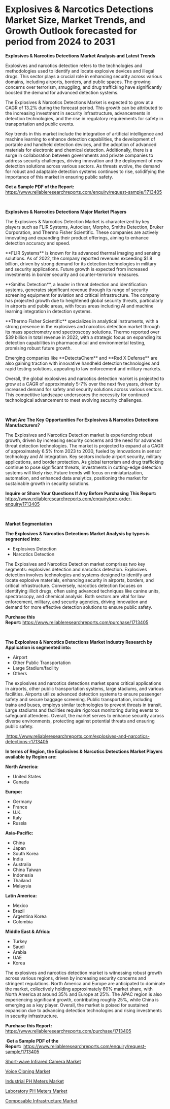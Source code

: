 <p><h1>Explosives & Narcotics Detections Market Size, Market Trends, and Growth Outlook forecasted for period from 2024 to 2031</h1></p><p><strong>Explosives & Narcotics Detections Market Analysis and Latest Trends</strong></p>
<p><p>Explosives and narcotics detection refers to the technologies and methodologies used to identify and locate explosive devices and illegal drugs. This sector plays a crucial role in enhancing security across various domains, including airports, borders, and public spaces. The growing concerns over terrorism, smuggling, and drug trafficking have significantly boosted the demand for advanced detection systems.</p><p>The Explosives & Narcotics Detections Market is expected to grow at a CAGR of 13.2% during the forecast period. This growth can be attributed to the increasing investment in security infrastructure, advancements in detection technologies, and the rise in regulatory requirements for safety in transportation and public events. </p><p>Key trends in this market include the integration of artificial intelligence and machine learning to enhance detection capabilities, the development of portable and handheld detection devices, and the adoption of advanced materials for electronic and chemical detection. Additionally, there is a surge in collaboration between governments and private companies to address security challenges, driving innovation and the deployment of new detection solutions across various sectors. As threats evolve, the demand for robust and adaptable detection systems continues to rise, solidifying the importance of this market in ensuring public safety.</p></p>
<p><strong>Get a Sample PDF of the Report:&nbsp;</strong> <a href="https://www.reliableresearchreports.com/enquiry/request-sample/1713405?utm_campaign=32&utm_medium=2&utm_source=Github&utm_content=ia&utm_term=22102024&utm_id=explosives-narcotics-detections">https://www.reliableresearchreports.com/enquiry/request-sample/1713405</a></p>
<p>&nbsp;</p>
<p><strong>Explosives & Narcotics Detections Major Market Players</strong></p>
<p><p>The Explosives & Narcotics Detection Market is characterized by key players such as FLIR Systems, Autoclear, Morpho, Smiths Detection, Bruker Corporation, and Thermo Fisher Scientific. These companies are actively innovating and expanding their product offerings, aiming to enhance detection accuracy and speed.</p><p>**FLIR Systems** is known for its advanced thermal imaging and sensing solutions. As of 2022, the company reported revenues exceeding $1.8 billion, driven by strong demand for its detection technologies in military and security applications. Future growth is expected from increased investments in border security and counter-terrorism measures.</p><p>**Smiths Detection**, a leader in threat detection and identification systems, generates significant revenue through its range of security screening equipment for aviation and critical infrastructure. The company has projected growth due to heightened global security threats, particularly in airports and public areas, with focus areas including AI and machine learning integration in detection systems.</p><p>**Thermo Fisher Scientific** specializes in analytical instruments, with a strong presence in the explosives and narcotics detection market through its mass spectrometry and spectroscopy solutions. Thermo reported over $39 billion in total revenue in 2022, with a strategic focus on expanding its detection capabilities in pharmaceutical and environmental testing, promising robust future growth.</p><p>Emerging companies like **DetectaChem** and **Red X Defense** are also gaining traction with innovative handheld detection technologies and rapid testing solutions, appealing to law enforcement and military markets. </p><p>Overall, the global explosives and narcotics detection market is projected to grow at a CAGR of approximately 5-7% over the next five years, driven by increased demand for safety and security solutions across various sectors. This competitive landscape underscores the necessity for continued technological advancement to meet evolving security challenges.</p></p>
<p>&nbsp;</p>
<p><strong>What Are The Key Opportunities For Explosives & Narcotics Detections Manufacturers?</strong></p>
<p><p>The Explosives and Narcotics Detection market is experiencing robust growth, driven by increasing security concerns and the need for advanced threat detection technologies. The market is projected to expand at a CAGR of approximately 6.5% from 2023 to 2030, fueled by innovations in sensor technology and AI integration. Key sectors include airport security, military applications, and border protection. As global terrorism and drug trafficking continue to pose significant threats, investments in cutting-edge detection systems will likely rise. Future trends will focus on miniaturization, automation, and enhanced data analytics, positioning the market for sustainable growth in security solutions.</p></p>
<p><strong>Inquire or Share Your Questions If Any Before Purchasing This Report:</strong> <a href="https://www.reliableresearchreports.com/enquiry/pre-order-enquiry/1713405?utm_campaign=32&utm_medium=2&utm_source=Github&utm_content=ia&utm_term=22102024&utm_id=explosives-narcotics-detections">https://www.reliableresearchreports.com/enquiry/pre-order-enquiry/1713405</a></p>
<p>&nbsp;</p>
<p><strong>Market Segmentation</strong></p>
<p><strong>The Explosives & Narcotics Detections Market Analysis by types is segmented into:</strong></p>
<p><ul><li>Explosives Detection</li><li>Narcotics Detection</li></ul></p>
<p><p>The Explosives and Narcotics Detection market comprises two key segments: explosives detection and narcotics detection. Explosives detection involves technologies and systems designed to identify and locate explosive materials, enhancing security in airports, borders, and critical infrastructure. Conversely, narcotics detection focuses on identifying illicit drugs, often using advanced techniques like canine units, spectroscopy, and chemical analysis. Both sectors are vital for law enforcement, military, and security agencies, driving innovation and demand for more effective detection solutions to ensure public safety.</p></p>
<p><strong>Purchase this Report:&nbsp;</strong><a href="https://www.reliableresearchreports.com/purchase/1713405?utm_campaign=32&utm_medium=2&utm_source=Github&utm_content=ia&utm_term=22102024&utm_id=explosives-narcotics-detections">https://www.reliableresearchreports.com/purchase/1713405</a></p>
<p>&nbsp;</p>
<p><strong>The Explosives & Narcotics Detections Market Industry Research by Application is segmented into:</strong></p>
<p><ul><li>Airport</li><li>Other Public Transportation</li><li>Large Stadium/facility</li><li>Others</li></ul></p>
<p><p>The explosives and narcotics detections market spans critical applications in airports, other public transportation systems, large stadiums, and various facilities. Airports utilize advanced detection systems to ensure passenger safety and secure baggage screening. Public transportation, including trains and buses, employs similar technologies to prevent threats in transit. Large stadiums and facilities require rigorous monitoring during events to safeguard attendees. Overall, the market serves to enhance security across diverse environments, protecting against potential threats and ensuring public safety.</p></p>
<p><a href="https://www.reliableresearchreports.com/explosives-and-narcotics-detections-r1713405?utm_campaign=32&utm_medium=2&utm_source=Github&utm_content=ia&utm_term=22102024&utm_id=explosives-narcotics-detections">&nbsp;https://www.reliableresearchreports.com/explosives-and-narcotics-detections-r1713405</a></p>
<p><strong>In terms of Region, the Explosives & Narcotics Detections Market Players available by Region are:</strong></p>
<p>
    <p> <strong> North America: </strong>
        <ul>
            <li>United States</li>
            <li>Canada</li>
        </ul>
        </p> 
    <p> <strong> Europe: </strong>
        <ul>
            <li>Germany</li>
            <li>France</li>
            <li>U.K.</li>
            <li>Italy</li>
            <li>Russia</li>
        </ul>
        </p> 
    <p> <strong> Asia-Pacific: </strong>
        <ul>
            <li>China</li>
            <li>Japan</li>
            <li>South Korea</li>
            <li>India</li>
            <li>Australia</li>
            <li>China Taiwan</li>
            <li>Indonesia</li>
            <li>Thailand</li>
            <li>Malaysia</li>
        </ul>
        </p> 
    <p> <strong> Latin America: </strong>
        <ul>
            <li>Mexico</li>
            <li>Brazil</li>
            <li>Argentina Korea</li>
            <li>Colombia</li>
        </ul>
        </p> 
    <p> <strong> Middle East & Africa: </strong>
        <ul>
            <li>Turkey</li>
            <li>Saudi</li>
            <li>Arabia</li>
            <li>UAE</li>
            <li>Korea</li>
        </ul>
    </p>
    </p>
<p><p>The explosives and narcotics detection market is witnessing robust growth across various regions, driven by increasing security concerns and stringent regulations. North America and Europe are anticipated to dominate the market, collectively holding approximately 60% market share, with North America at around 35% and Europe at 25%. The APAC region is also experiencing significant growth, contributing roughly 25%, while China is emerging as a key player. Overall, the market is poised for sustained expansion due to advancing detection technologies and rising investments in security infrastructure.</p></p>
<p><strong>Purchase this Report: </strong><a href="https://www.reliableresearchreports.com/purchase/1713405?utm_campaign=32&utm_medium=2&utm_source=Github&utm_content=ia&utm_term=22102024&utm_id=explosives-narcotics-detections">https://www.reliableresearchreports.com/purchase/1713405</a></p>
<p>&nbsp;<strong>Get a Sample PDF of the Report:&nbsp;&nbsp;</strong><a href="https://www.reliableresearchreports.com/enquiry/request-sample/1713405?utm_campaign=32&utm_medium=2&utm_source=Github&utm_content=ia&utm_term=22102024&utm_id=explosives-narcotics-detections">https://www.reliableresearchreports.com/enquiry/request-sample/1713405</a></p>
<p><strong></strong></p>
<p><p><a href="https://github.com/cristy9x9bur/Market-Research-Report-List-1/blob/main/short-wave-infrared-camera-market.md?utm_campaign=32&utm_medium=2&utm_source=Github&utm_content=ia&utm_term=22102024&utm_id=explosives-narcotics-detections">Short-wave Infrared Camera Market</a></p><p><a href="https://www.linkedin.com/pulse/voice-cloning-market-research-report-2024-2031-intelli-forecast-rmdoc?utm_campaign=32&utm_medium=2&utm_source=Github&utm_content=ia&utm_term=22102024&utm_id=explosives-narcotics-detections">Voice Cloning Market</a></p><p><a href="https://issuu.com/reportprime-2/docs/industrial-ph-meters-market-size-20_e42ff43175ae9b?utm_campaign=32&utm_medium=2&utm_source=Github&utm_content=ia&utm_term=22102024&utm_id=explosives-narcotics-detections">Industrial PH Meters Market</a></p><p><a href="https://issuu.com/reportprime-2/docs/laboratory-ph-meters-market-size-20_b443a1f2560182?utm_campaign=32&utm_medium=2&utm_source=Github&utm_content=ia&utm_term=22102024&utm_id=explosives-narcotics-detections">Laboratory PH Meters Market</a></p><p><a href="https://www.linkedin.com/pulse/in-depth-analysis-global-composable-infrastructure-market-scope-9cgrc?utm_campaign=32&utm_medium=2&utm_source=Github&utm_content=ia&utm_term=22102024&utm_id=explosives-narcotics-detections">Composable Infrastructure Market</a></p></p>